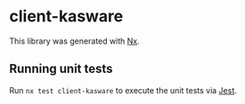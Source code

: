 # client-kasware

This library was generated with [Nx](https://nx.dev).

## Running unit tests

Run `nx test client-kasware` to execute the unit tests via [Jest](https://jestjs.io).
